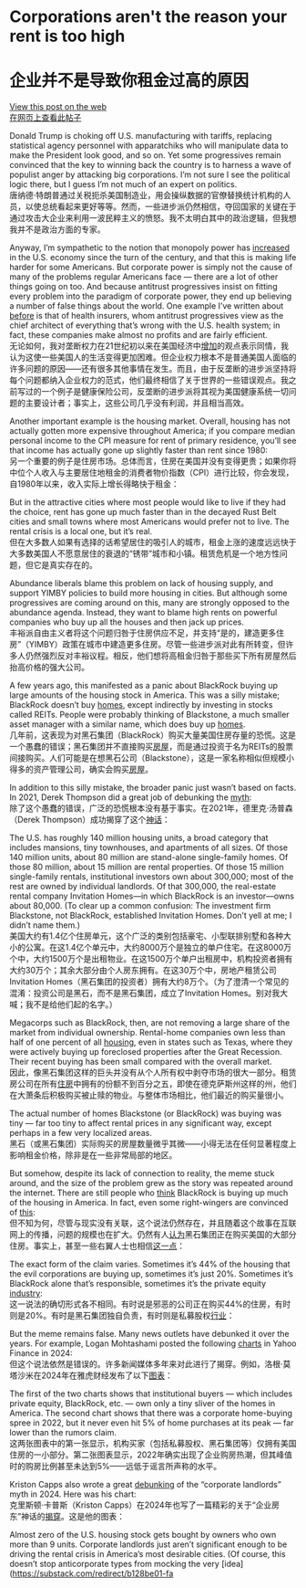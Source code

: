 # Corporations aren't the reason your rent is too high  
# 企业并不是导致你租金过高的原因

[View this post on the web](https://www.noahpinion.blog/p/corporations-arent-the-reason-your)  
[在网页上查看此帖子](https://www.noahpinion.blog/p/corporations-arent-the-reason-your)

Donald Trump is choking off U.S. manufacturing with tariffs, replacing statistical agency personnel with apparatchiks who will manipulate data to make the President look good, and so on. Yet some progressives remain convinced that the key to winning back the country is to harness a wave of populist anger by attacking big corporations. I’m not sure I see the political logic there, but I guess I’m not much of an expert on politics.  
唐纳德·特朗普通过关税扼杀美国制造业，用会操纵数据的官僚替换统计机构的人员，以使总统看起来更好等等。然而，一些进步派仍然相信，夺回国家的关键在于通过攻击大企业来利用一波民粹主义的愤怒。我不太明白其中的政治逻辑，但我想我并不是政治方面的专家。

Anyway, I’m sympathetic to the notion that monopoly power has [increased](https://substack.com/redirect/f3f452fb-3237-44fe-ac41-e8374011636f?j=eyJ1IjoiMjBsbmJwIn0.KztYzEWpJOR2MnnIg5ijVYRyTJF67hinhCJnHuA6bbA) in the U.S. economy since the turn of the century, and that this is making life harder for some Americans. But corporate power is simply not the cause of many of the problems regular Americans face — there are a lot of other things going on too. And because antitrust progressives insist on fitting every problem into the paradigm of corporate power, they end up believing a number of false things about the world. One example I’ve written about [before](https://substack.com/redirect/75c3ecc0-9a53-4457-8de4-43728f01f159?j=eyJ1IjoiMjBsbmJwIn0.KztYzEWpJOR2MnnIg5ijVYRyTJF67hinhCJnHuA6bbA) is that of health insurers, whom antitrust progressives view as the chief architect of everything that’s wrong with the U.S. health system; in fact, these companies make almost no profits and are fairly efficient.  
无论如何，我对垄断权力在21世纪初以来在美国经济中[增加](https://substack.com/redirect/f3f452fb-3237-44fe-ac41-e8374011636f?j=eyJ1IjoiMjBsbmJwIn0.KztYzEWpJOR2MnnIg5ijVYRyTJF67hinhCJnHuA6bbA)的观点表示同情，我认为这使一些美国人的生活变得更加困难。但企业权力根本不是普通美国人面临的许多问题的原因——还有很多其他事情在发生。而且，由于反垄断的进步派坚持将每个问题都纳入企业权力的范式，他们最终相信了关于世界的一些错误观点。我之前写过的一个例子是健康保险公司，反垄断的进步派将其视为美国健康系统一切问题的主要设计者；事实上，这些公司几乎没有利润，并且相当高效。

Another important example is the housing market. Overall, housing has not actually gotten more expensive throughout America; if you compare median personal income to the CPI measure for rent of primary residence, you’ll see that income has actually gone up slightly faster than rent since 1980:  
另一个重要的例子是住房市场。总体而言，住房在美国并没有变得更贵；如果你将中位个人收入与主要居住地租金的消费者物价指数（CPI）进行比较，你会发现，自1980年以来，收入实际上增长得略快于租金：

But in the attractive cities where most people would like to live if they had the choice, rent has gone up much faster than in the decayed Rust Belt cities and small towns where most Americans would prefer not to live. The rental crisis is a local one, but it’s real.  
但在大多数人如果有选择的话希望居住的吸引人的城市，租金上涨的速度远远快于大多数美国人不愿意居住的衰退的“锈带”城市和小镇。租赁危机是一个地方性问题，但它是真实存在的。

Abundance liberals blame this problem on lack of housing supply, and support YIMBY policies to build more housing in cities. But although some progressives are coming around on this, many are strongly opposed to the abundance agenda. Instead, they want to blame high rents on powerful companies who buy up all the houses and then jack up prices.  
丰裕派自由主义者将这个问题归咎于住房供应不足，并支持“是的，建造更多住房”（YIMBY）政策在城市中建造更多住房。尽管一些进步派对此有所转变，但许多人仍然强烈反对丰裕议程。相反，他们想将高租金归咎于那些买下所有房屋然后抬高价格的强大公司。

A few years ago, this manifested as a panic about BlackRock buying up large amounts of the housing stock in America. This was a silly mistake; BlackRock doesn’t buy [homes](https://substack.com/redirect/c700f937-60a2-4a43-8320-b0c780129c33?j=eyJ1IjoiMjBsbmJwIn0.KztYzEWpJOR2MnnIg5ijVYRyTJF67hinhCJnHuA6bbA), except indirectly by investing in stocks called REITs. People were probably thinking of Blackstone, a much smaller asset manager with a similar name, which does buy up [homes](https://substack.com/redirect/06c2c99a-f0f5-4145-8ae5-3e6ba5eaf2f0?j=eyJ1IjoiMjBsbmJwIn0.KztYzEWpJOR2MnnIg5ijVYRyTJF67hinhCJnHuA6bbA).  
几年前，这表现为对黑石集团（BlackRock）购买大量美国住房存量的恐慌。这是一个愚蠢的错误；黑石集团并不直接购买[房屋](https://substack.com/redirect/c700f937-60a2-4a43-8320-b0c780129c33?j=eyJ1IjoiMjBsbmJwIn0.KztYzEWpJOR2MnnIg5ijVYRyTJF67hinhCJnHuA6bbA)，而是通过投资于名为REITs的股票间接购买。人们可能是在想黑石公司（Blackstone），这是一家名称相似但规模小得多的资产管理公司，确实会购买[房屋](https://substack.com/redirect/06c2c99a-f0f5-4145-8ae5-3e6ba5eaf2f0?j=eyJ1IjoiMjBsbmJwIn0.KztYzEWpJOR2MnnIg5ijVYRyTJF67hinhCJnHuA6bbA)。

In addition to this silly mistake, the broader panic just wasn’t based on facts. In 2021, Derek Thompson did a great job of debunking the [myth](https://substack.com/redirect/1d5a6aaa-e08f-4459-a5ee-4ad43fa59546?j=eyJ1IjoiMjBsbmJwIn0.KztYzEWpJOR2MnnIg5ijVYRyTJF67hinhCJnHuA6bbA):  
除了这个愚蠢的错误，广泛的恐慌根本没有基于事实。在2021年，德里克·汤普森（Derek Thompson）成功揭穿了这个[神话](https://substack.com/redirect/1d5a6aaa-e08f-4459-a5ee-4ad43fa59546?j=eyJ1IjoiMjBsbmJwIn0.KztYzEWpJOR2MnnIg5ijVYRyTJF67hinhCJnHuA6bbA)：

The U.S. has roughly 140 million housing units, a broad category that includes mansions, tiny townhouses, and apartments of all sizes. Of those 140 million units, about 80 million are stand-alone single-family homes. Of those 80 million, about 15 million are rental properties. Of those 15 million single-family rentals, institutional investors own about 300,000; most of the rest are owned by individual landlords. Of that 300,000, the real-estate rental company Invitation Homes—in which BlackRock is an investor—owns about 80,000. (To clear up a common confusion: The investment firm Blackstone, not BlackRock, established Invitation Homes. Don’t yell at me; I didn’t name them.)  
美国大约有1.4亿个住房单元，这个广泛的类别包括豪宅、小型联排别墅和各种大小的公寓。在这1.4亿个单元中，大约8000万个是独立的单户住宅。在这8000万个中，大约1500万个是出租物业。在这1500万个单户出租房中，机构投资者拥有大约30万个；其余大部分由个人房东拥有。在这30万个中，房地产租赁公司Invitation Homes（黑石集团的投资者）拥有大约8万个。（为了澄清一个常见的混淆：投资公司是黑石，而不是黑石集团，成立了Invitation Homes。别对我大喊；我不是给他们起的名字。）

Megacorps such as BlackRock, then, are not removing a large share of the market from individual ownership. Rental-home companies own less than half of one percent of all [housing](https://substack.com/redirect/eae6eaf6-f0a9-4f65-a66b-c199fe3b1629?j=eyJ1IjoiMjBsbmJwIn0.KztYzEWpJOR2MnnIg5ijVYRyTJF67hinhCJnHuA6bbA), even in states such as Texas, where they were actively buying up foreclosed properties after the Great Recession. Their recent buying has been small compared with the overall market.  
因此，像黑石集团这样的巨头并没有从个人所有权中剥夺市场的很大一部分。租赁房公司在所有[住房](https://substack.com/redirect/eae6eaf6-f0a9-4f65-a66b-c199fe3b1629?j=eyJ1IjoiMjBsbmJwIn0.KztYzEWpJOR2MnnIg5ijVYRyTJF67hinhCJnHuA6bbA)中拥有的份额不到百分之五，即使在德克萨斯州这样的州，他们在大萧条后积极购买被止赎的物业。与整体市场相比，他们最近的购买量很小。

The actual number of homes Blackstone (or BlackRock) was buying was tiny — far too tiny to affect rental prices in any significant way, except perhaps in a few very localized areas.  
黑石（或黑石集团）实际购买的房屋数量微乎其微——小得无法在任何显著程度上影响租金价格，除非是在一些非常局部的地区。

But somehow, despite its lack of connection to reality, the meme stuck around, and the size of the problem grew as the story was repeated around the internet. There are still people who [think](https://substack.com/redirect/038e7ceb-2592-4407-9bd8-c5f9978f77ce?j=eyJ1IjoiMjBsbmJwIn0.KztYzEWpJOR2MnnIg5ijVYRyTJF67hinhCJnHuA6bbA) BlackRock is buying up much of the housing in America. In fact, even some right-wingers are convinced of [this](https://substack.com/redirect/ac5afdc7-5997-480c-ab0d-f08ab4bf4426?j=eyJ1IjoiMjBsbmJwIn0.KztYzEWpJOR2MnnIg5ijVYRyTJF67hinhCJnHuA6bbA):  
但不知为何，尽管与现实没有关联，这个说法仍然存在，并且随着这个故事在互联网上的传播，问题的规模也在扩大。仍然有人[认为](https://substack.com/redirect/038e7ceb-2592-4407-9bd8-c5f9978f77ce?j=eyJ1IjoiMjBsbmJwIn0.KztYzEWpJOR2MnnIg5ijVYRyTJF67hinhCJnHuA6bbA)黑石集团正在购买美国的大部分住房。事实上，甚至一些右翼人士也相信[这一点](https://substack.com/redirect/ac5afdc7-5997-480c-ab0d-f08ab4bf4426?j=eyJ1IjoiMjBsbmJwIn0.KztYzEWpJOR2MnnIg5ijVYRyTJF67hinhCJnHuA6bbA)：

The exact form of the claim varies. Sometimes it’s 44% of the housing that the evil corporations are buying up, sometimes it’s just 20%. Sometimes it’s BlackRock alone that’s responsible, sometimes it’s the private equity [industry](https://substack.com/redirect/11a49047-1730-4ed3-8020-350d702e1c2e?j=eyJ1IjoiMjBsbmJwIn0.KztYzEWpJOR2MnnIg5ijVYRyTJF67hinhCJnHuA6bbA):  
这一说法的确切形式各不相同。有时说是邪恶的公司正在购买44%的住房，有时则是20%。有时是黑石集团独自负责，有时则是私募股权[行业](https://substack.com/redirect/11a49047-1730-4ed3-8020-350d702e1c2e?j=eyJ1IjoiMjBsbmJwIn0.KztYzEWpJOR2MnnIg5ijVYRyTJF67hinhCJnHuA6bbA)：

But the meme remains false. Many news outlets have debunked it over the years. For example, Logan Mohtashami posted the following [charts](https://substack.com/redirect/0a52ab3b-33b6-48b6-be75-531f2a05d9e2?j=eyJ1IjoiMjBsbmJwIn0.KztYzEWpJOR2MnnIg5ijVYRyTJF67hinhCJnHuA6bbA) in Yahoo Finance in 2024:  
但这个说法依然是错误的。许多新闻媒体多年来对此进行了揭穿。例如，洛根·莫塔沙米在2024年在雅虎财经发布了以下[图表](https://substack.com/redirect/0a52ab3b-33b6-48b6-be75-531f2a05d9e2?j=eyJ1IjoiMjBsbmJwIn0.KztYzEWpJOR2MnnIg5ijVYRyTJF67hinhCJnHuA6bbA)：

The first of the two charts shows that institutional buyers — which includes private equity, BlackRock, etc. — own only a tiny sliver of the homes in America. The second chart shows that there was a corporate home-buying spree in 2022, but it never even hit 5% of home purchases at its peak — far lower than the rumors claim.  
这两张图表中的第一张显示，机构买家（包括私募股权、黑石集团等）仅拥有美国住房的一小部分。第二张图表显示，2022年确实出现了企业购房热潮，但其峰值时的购房比例甚至未达到5%——远低于谣言所声称的水平。

Kriston Capps also wrote a great [debunking](https://substack.com/redirect/5736a9a8-a9e4-477d-9932-a9d7dae1bb3e?j=eyJ1IjoiMjBsbmJwIn0.KztYzEWpJOR2MnnIg5ijVYRyTJF67hinhCJnHuA6bbA) of the “corporate landlords” myth in 2024. Here was his chart:  
克里斯顿·卡普斯（Kriston Capps）在2024年也写了一篇精彩的关于“企业房东”神话的[揭穿](https://substack.com/redirect/5736a9a8-a9e4-477d-9932-a9d7dae1bb3e?j=eyJ1IjoiMjBsbmJwIn0.KztYzEWpJOR2MnnIg5ijVYRyTJF67hinhCJnHuA6bbA)。这是他的图表：

Almost zero of the U.S. housing stock gets bought by owners who own more than 9 units. Corporate landlords just aren’t significant enough to be driving the rental crisis in America’s most desirable cities. (Of course, this doesn’t stop anticorporate types from mocking the very [idea](https://substack.com/redirect/b128be01-fa